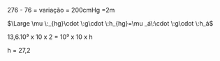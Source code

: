 276 - 76 = variação = 200cmHg =2m

$\Large \mu \:_{hg}\cdot \:g\cdot \:h_{hg}=\mu _á\:\cdot \:g\cdot \:h_á$

13,6.10³ x 10 x 2 = 10³ x 10 x h

h = 27,2